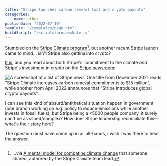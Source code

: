 ```yaml
---
title: "Stripe launches carbon removal tool and crypto payouts"
categories:
  - name: other
publishDate: "2022-07-10"
template: "/templates/page.html"
buildScript: "/scripts/processNote.js"
---
```


Stumbled on the [Stripe Climate program](https://stripe.com/climate)[^1], but another recent Stripe launch came to mind... isn't Stripe also getting into [crypto](https://en.wikipedia.org/wiki/Environmental_impact_of_cryptocurrencies)?

[It is](https://stripe.com/use-cases/crypto), and you read about both Stripe's commitment to the climate _and_ Stripe's investment in crypto on the [Stripe newsroom](https://stripe.com/newsroom/news):

![A screenshot of a list of Stripe news. One title from December 2021 reads "Stripe Climate increases carbon removal commitments to $15 million", while another from April 2022 announces that "Stripe introduces global crypto payouts".](/static/images/2022-07-10-stripe-newsroom.webp)

I can see this kind of absurd/antithetical situation happen in government (one branch working on e.g. policy to reduce emissions while another invests in fossil fuels), but Stripe being a <5000 people company, it surely can't be as siloed/complex? How does Stripe leadership reconciliate this—what's their story here?

The question must have come up in an all-hands, I wish I was there to hear the answer.

[^1]: ...via [A mental model for combating climate change](https://nanransohoff.com/A-mental-model-for-combating-climate-change-846be1769d374fa1b5b855407c93da66) that someone shared, authored by the Stripe Climate team lead.
